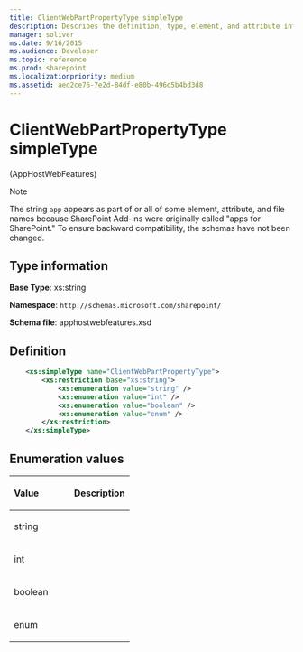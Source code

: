 ```yaml
---
title: ClientWebPartPropertyType simpleType
description: Describes the definition, type, element, and attribute information for ClientWebPartPropertyType simpleType.
manager: soliver
ms.date: 9/16/2015
ms.audience: Developer
ms.topic: reference
ms.prod: sharepoint
ms.localizationpriority: medium
ms.assetid: aed2ce76-7e2d-84df-e80b-496d5b4bd3d8
---
```


# ClientWebPartPropertyType simpleType 

(AppHostWebFeatures)

> [!NOTE] 
> The string `app` appears as part of or all of some element, attribute, and file names because SharePoint Add-ins were originally called "apps for SharePoint." To ensure backward compatibility, the schemas have not been changed.

## Type information

**Base Type**: xs:string

**Namespace**: `http://schemas.microsoft.com/sharepoint/`

**Schema file**: apphostwebfeatures.xsd

## Definition

```XML
    <xs:simpleType name="ClientWebPartPropertyType">
        <xs:restriction base="xs:string">
            <xs:enumeration value="string" />
            <xs:enumeration value="int" />
            <xs:enumeration value="boolean" />
            <xs:enumeration value="enum" />
        </xs:restriction>
    </xs:simpleType>
```

## Enumeration values

<table>
<colgroup>
<col width="50%" />
<col width="50%" />
</colgroup>
<thead>
<tr class="header">
<th align="left"><p>Value</p></th>
<th align="left"><p>Description</p></th>
</tr>
</thead>
<tbody>
<tr class="odd">
<td align="left"><p>string</p></td>
<td align="left"><p></p></td>
</tr>
<tr class="even">
<td align="left"><p>int</p></td>
<td align="left"><p></p></td>
</tr>
<tr class="odd">
<td align="left"><p>boolean</p></td>
<td align="left"><p></p></td>
</tr>
<tr class="even">
<td align="left"><p>enum</p></td>
<td align="left"><p></p></td>
</tr>
</tbody>
</table>

<br/>

<br/>







